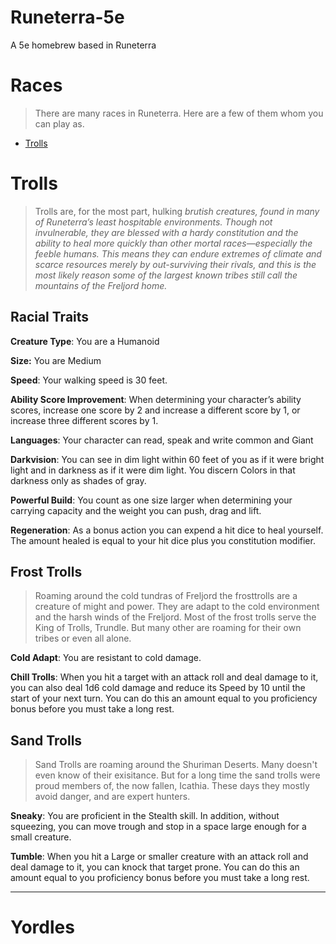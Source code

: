 # Runeterra-5e
A 5e homebrew based in Runeterra

# Races
> There are many races in Runeterra. Here are a few of them whom you can play as.
- [Trolls](https://github.com/Sebastianhju/Runeterra-5e/blob/main/README.md#trolls)


# Trolls
> Trolls are, for the most part, hulking *brutish creatures, found in many of Runeterra’s least hospitable environments. Though not invulnerable, they are blessed with a hardy constitution and the ability to heal more quickly than other mortal races—especially the feeble humans. This means they can endure extremes of climate and scarce resources merely by out-surviving their rivals, and this is the most likely reason some of the largest known tribes still call the mountains of the Freljord home.*

## Racial Traits
**Creature Type**: You are a Humanoid

**Size:** You are Medium

**Speed**: Your walking speed is 30 feet. 

**Ability Score Improvement**: When determining your character’s ability scores, increase one score by 2 and increase a different score by 1, or increase three different scores by 1.

**Languages**: Your character can read, speak and write common and Giant

**Darkvision**: You can see in dim light within 60 feet of you as if it were bright light and in darkness as if it were dim light. You discern Colors in that darkness only as shades of gray. 

**Powerful Build**: You count as one size larger when determining your carrying capacity and the weight you can push, drag and lift. 

**Regeneration**: As a bonus action you can expend a hit dice to heal yourself. The amount healed is equal to your hit dice plus you constitution modifier.  

## Frost Trolls
> Roaming around the cold tundras of Freljord the frosttrolls are a creature of might and power. They are adapt to the cold environment and the harsh winds of the Freljord. Most of the frost trolls serve the King of Trolls, Trundle. But many other are roaming for their own tribes or even all alone. 

**Cold Adapt**: You are resistant to cold damage. 

**Chill Trolls**: When you hit a target with an attack roll and deal damage to it, you can also deal 1d6 cold damage and reduce its Speed by 10 until the start of your next turn. You can do this an amount equal to you proficiency bonus before you must take a long rest. 

## Sand Trolls
> Sand Trolls are roaming around the Shuriman Deserts. Many doesn't even know of their exisitance. But for a long time the sand trolls were proud members of, the now fallen, Icathia. These days they mostly avoid danger, and are expert hunters. 

**Sneaky**: You are proficient in the Stealth skill. In addition, without squeezing, you can move trough and stop in a space large enough for a small creature. 

**Tumble**: When you hit a Large or smaller creature with an attack roll and deal damage to it, you can knock that target prone.  You can do this an amount equal to you proficiency bonus before you must take a long rest. 

---

# Yordles
